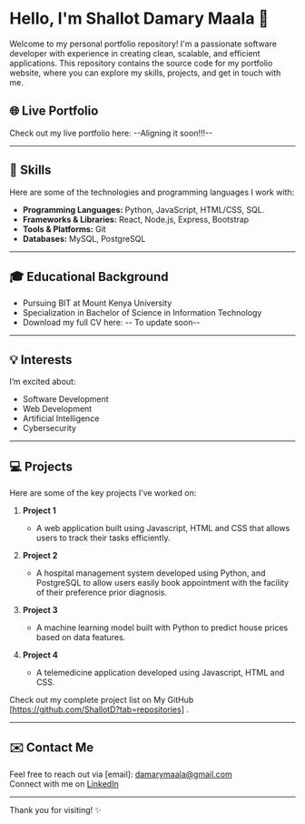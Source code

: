 # Hello, I'm Shallot Damary Maala 👋

Welcome to my personal portfolio repository! I'm a passionate software developer with experience in creating clean, scalable, and efficient applications. This repository contains the source code for my portfolio website, where you can explore my skills, projects, and get in touch with me.

## 🌐 Live Portfolio
Check out my live portfolio here: --Aligning it soon!!!--

---

## 🚀 Skills

Here are some of the technologies and programming languages I work with:

- **Programming Languages:** Python, JavaScript, HTML/CSS, SQL.
- **Frameworks & Libraries:** React, Node.js, Express, Bootstrap
- **Tools & Platforms:** Git
- **Databases:** MySQL, PostgreSQL

---

## 🎓 Educational Background
- Pursuing BIT at Mount Kenya University  
- Specialization in Bachelor of Science in Information Technology  
- Download my full CV here: -- To update soon--

---

## 💡 Interests
I’m excited about:
- Software Development
- Web Development
- Artificial Intelligence
- Cybersecurity

---

## 💻 Projects

Here are some of the key projects I've worked on:

1. **Project 1 <!--To upload the projects soon-->**
   - A web application built using Javascript, HTML and CSS that allows users to track their tasks efficiently.
   
2. **Project 2 <!--To upload the projects soon-->**
   - A hospital management system developed using Python, and PostgreSQL to allow users easily book appointment with the facility of their preference prior diagnosis.
   
3. **Project 3 <!--To upload the projects soon-->**
   - A machine learning model built with Python to predict house prices based on data features.

4. **Project 4 <!--To upload the projects soon-->** 
   - A telemedicine application developed using Javascript, HTML and CSS.

Check out my complete project list on My GitHub [https://github.com/ShallotD?tab=repositories] <!--To upload the projects soon-->.

---

## ✉️ Contact Me

Feel free to reach out via [email]: damarymaala@gmail.com  
Connect with me on [LinkedIn](https://www.linkedin.com/in/shallot-damary-ba2a341aa?utm_source=share&utm_campaign=share_via&utm_content=profile&utm_medium=ios_app)  

---

Thank you for visiting! ✨



